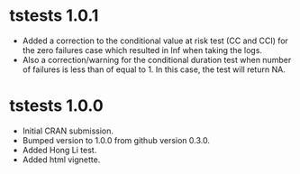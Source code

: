 # tstests 1.0.1

* Added a correction to the conditional value at risk test (CC and CCI) for the zero
failures case which resulted in Inf when taking the logs. 
* Also a correction/warning for the conditional duration test when number of failures
is less than of equal to 1. In this case, the test will return NA.

# tstests 1.0.0

* Initial CRAN submission.
* Bumped version to 1.0.0 from github version 0.3.0.
* Added Hong Li test.
* Added html vignette.
